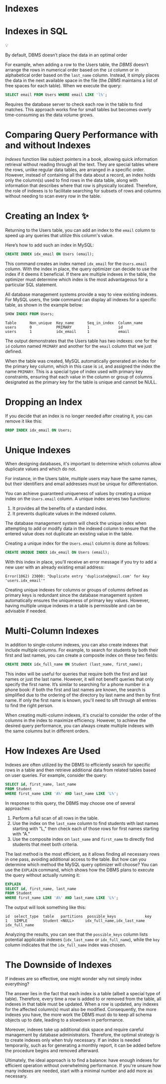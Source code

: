# Indexes

# Indexes in SQL

<aside>
💡

By default, DBMS doesn’t place the data in an optimal order

</aside>

For example, when adding a row to the Users table, the *DBMS* doesn’t arrange the rows in numerical order based on the `id` column or in alphabetical order based on the `last_name` column. Instead, it simply places the data in the next available space in the file (the *DBMS* maintains a list of free spaces for each table). When we execute the query:

```sql
SELECT email FROM Users WHERE email LIKE 'l%';
```

Requires the database server to check each row in the table to find matches. This approach works fine for small tables but becomes overly time-consuming as the data volume grows.

# Comparing Query Performance with and without Indexes

*Indexes* function like subject pointers in a book, allowing quick information retrieval without reading through all the text. They are special tables where the rows, unlike regular data tables, are arranged in a specific order. However, instead of containing all the data about a record, an index holds only the column(s) used to find rows in the data table, along with information that describes where that row is physically located. Therefore, the role of indexes is to facilitate searching for subsets of rows and columns without needing to scan every row in the table.

# Creating an Index ✨

Returning to the Users table, you can add an index to the `email` column to speed up any queries that utilize this column's value.

Here’s how to add such an index in MySQL:

```sql
CREATE INDEX idx_email ON Users (email);
```

This command creates an index named `idx_email` for the `Users.email` column. With the index in place, the query optimizer can decide to use the index if it deems it beneficial. If there are multiple indexes in the table, the optimizer must determine which index is the most advantageous for a particular SQL statement.

All database management systems provide a way to view existing indexes. For MySQL users, the `SHOW` command can display all indexes for a specific table, as shown in the example below:

```sql
SHOW INDEX FROM Users;
```

```
Table      Non_unique  Key_name      Seq_in_index  Column_name
users      0           PRIMARY       1             id
users      1           idx_email     1             email

```

The output demonstrates that the Users table has two indexes: one for the `id` column named `PRIMARY` and another for the `email` column that we just defined.

When the table was created, MySQL automatically generated an index for the primary key column, which in this case is `id`, and assigned the index the name `PRIMARY`. This is a special type of index used with primary key constraints, ensuring that each value in the column or group of columns designated as the primary key for the table is unique and cannot be NULL.

# Dropping an Index

If you decide that an index is no longer needed after creating it, you can remove it like this:

```sql
DROP INDEX idx_email ON Users;

```

# Unique Indexes

When designing databases, it's important to determine which columns allow duplicate values and which do not.

For instance, in the Users table, multiple users may have the same names, but their identifiers and email addresses must be unique for differentiation.

You can achieve guaranteed uniqueness of values by creating a unique index on the `Users.email` column. A unique index serves two functions:

1. It provides all the benefits of a standard index.
2. It prevents duplicate values in the indexed column.

The database management system will check the unique index when attempting to add or modify data in the indexed column to ensure that the entered value does not duplicate an existing value in the table.

Creating a unique index for the `Users.email` column is done as follows:

```sql
CREATE UNIQUE INDEX idx_email ON Users (email);
```

With this index in place, you'll receive an error message if you try to add a new user with an already existing email address:

```
Error(1062) 23000: "Duplicate entry 'duplicate@gmail.com' for key 'users.idx_email'"
```

Creating unique indexes for columns or groups of columns defined as primary keys is redundant since the database management system automatically ensures the uniqueness of primary key values. However, having multiple unique indexes in a table is permissible and can be advisable if needed.

# Multi-Column Indexes

In addition to single-column indexes, you can also create indexes that include multiple columns. For example, to search for students by both their first and last names, you can create a composite index on these two fields:

```sql
CREATE INDEX idx_full_name ON Student (last_name, first_name);
```

This index will be useful for queries that require both the first and last names or just the last name. However, it will not benefit queries that only specify the first name. It’s similar to searching for a phone number in a phone book: if both the first and last names are known, the search is simplified due to the ordering of the directory by last name and then by first name. If only the first name is known, you'll need to sift through all entries to find the right person.

When creating multi-column indexes, it's crucial to consider the order of the columns in the index to maximize efficiency. However, to achieve the desired query performance, you can always create multiple indexes with the same columns but in different orders.

# How Indexes Are Used

Indexes are often utilized by the DBMS to efficiently search for specific rows in a table and then retrieve additional data from related tables based on user queries. For example, consider the query:

```sql
SELECT id, first_name, last_name
FROM Student
WHERE first_name LIKE 'A%' AND last_name LIKE 'L%';
```

In response to this query, the DBMS may choose one of several approaches:

1. Perform a full scan of all rows in the table.
2. Use the index on the `last_name` column to find students with last names starting with "L," then check each of those rows for first names starting with "A."
3. Use the composite index on `last_name` and `first_name` to directly find students that meet both criteria.

The last method is the most efficient, as it allows finding all necessary rows in one pass, avoiding additional access to the table. But how can you determine which method the MySQL query optimizer will choose? You can use the `EXPLAIN` command, which shows how the DBMS plans to execute the query without actually running it:

```sql
EXPLAIN
SELECT id, first_name, last_name
FROM Student
WHERE first_name LIKE 'A%' AND last_name LIKE 'L%';
```

The output will look something like this:

```
id  select_type  table   partitions  possible_keys             key
1   SIMPLE       Student <NULL>     idx_full_name,idx_last_name idx_full_name
```

Analyzing the results, you can see that the `possible_keys` column lists potential applicable indexes (`idx_last_name` or `idx_full_name`), while the `key` column indicates that the `idx_full_name` index was chosen.

# The Downside of Indexes

If indexes are so effective, one might wonder why not simply index everything?

The answer lies in the fact that each index is a table (albeit a special type of table). Therefore, every time a row is added to or removed from the table, all indexes in that table must be updated. When a row is updated, any indexes for the affected column(s) must also be modified. Consequently, the more indexes you have, the more work the DBMS must do to keep all schema objects up to date, leading to a slowdown in performance.

Moreover, indexes take up additional disk space and require careful management by database administrators. Therefore, the optimal strategy is to create indexes only when truly necessary. If an index is needed temporarily, such as for generating a monthly report, it can be added before the procedure begins and removed afterward.

Ultimately, the ideal approach is to find a balance: have enough indexes for efficient operation without overwhelming performance. If you're unsure how many indexes are needed, start with a minimal number and add more as necessary.